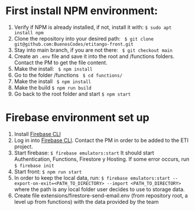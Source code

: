 # First install NPM environment:

1. Verify if NPM is already installed, if not, install it with:
   `$ sudo apt install npm`
2. Clone the repository into your desired path:
   ` $ git clone git@github.com:BuenosCodes/etitango-front.git`
3. Stay into main branch, if you are not there:
   ` $ git checkout main`
4. Create an `.env` file and save it into the root and /functions folders. Contact the PM to get the file content.
5. Make the install:
   ` $ npm install`
6. Go to the folder /functions
   ` $ cd functions/`
7. Make the install
   ` $ npm install`
8. Make the build
   `$ npm run build`
9. Go back to the root folder and start
   `$ npm start`

# Firebase environment set up

1. Install [Firebase CLI](https://firebase.google.com/docs/cli#setup_update_cli)
2. Log in into [Firebase CLI](https://firebase.google.com/docs/cli#sign-in-test-cli). Contact the PM in order to be added to the ETI project.
3. Start firebase:
   `$ firebase emulators:start`
   It should start Authentication, Functions, Firestore y Hosting. If some error occurs, run
   `$ firebase init`
4. Start front:
   `$ npm run start`
5. In order to keep the local data, run:
   `$ firebase emulators:start --export-on-exit=<PATH_TO_DIRECTORY> --import <PATH_TO_DIRECTORY>`
   where the path is any local folder user decides to use to storage data.
6. Create file extensions/firestore-send-email.env (from repository root, a level up from functions) with the data provided by the team
